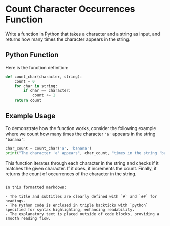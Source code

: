 # Count Character Occurrences Function

Write a function in Python that takes a character and a string as input, and returns how many times the character appears in the string.

## Python Function

Here is the function definition:

```python
def count_char(character, string):
    count = 0
    for char in string:
        if char == character:
            count += 1
    return count
```

## Example Usage

To demonstrate how the function works, consider the following example where we count how many times the character `'a'` appears in the string `'banana'`:

```python
char_count = count_char('a', 'banana')
print("The character 'a' appears", char_count, "times in the string 'banana'.")
```

This function iterates through each character in the string and checks if it matches the given character. If it does, it increments the count. Finally, it returns the count of occurrences of the character in the string.
```

In this formatted markdown:

- The title and subtitles are clearly defined with `#` and `##` for headings.
- The Python code is enclosed in triple backticks with `python` specified for syntax highlighting, enhancing readability.
- The explanatory text is placed outside of code blocks, providing a smooth reading flow.